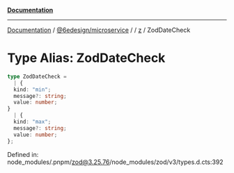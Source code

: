 [**Documentation**](../../../../../README.md)

***

[Documentation](../../../../../README.md) / [@6edesign/microservice](../../../README.md) / [](../../../README.md) / [z](../README.md) / ZodDateCheck

# Type Alias: ZodDateCheck

```ts
type ZodDateCheck = 
  | {
  kind: "min";
  message?: string;
  value: number;
}
  | {
  kind: "max";
  message?: string;
  value: number;
};
```

Defined in: node\_modules/.pnpm/zod@3.25.76/node\_modules/zod/v3/types.d.cts:392
